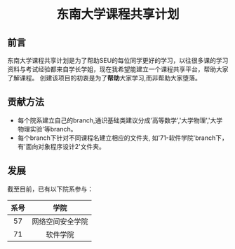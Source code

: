 # <center>东南大学课程共享计划<center>

## 前言
东南大学课程共享计划是为了帮助SEU的每位同学更好的学习，以往很多课的学习资料与考试经验都来自学长学姐，现在我希望能建立一个课程共享平台，帮助大家了解课程。
创建该项目的初衷是为了**帮助**大家学习,而非帮助大家堕落。

## 贡献方法

* 每个院系建立自己的branch,通识基础类建议分成'高等数学','大学物理','大学物理实验'等branch。
* 每个branch下针对不同课程名建立相应的文件夹, 如'71-软件学院'branch下，有'面向对象程序设计2'文件夹。

## 发展
截至目前，已有以下院系参与：

| 系号 | 学院 |
|:---:|:---:|
|57|网络空间安全学院|
|71|软件学院|
